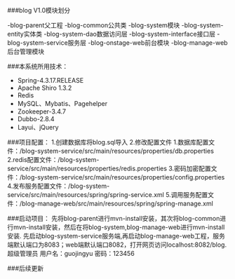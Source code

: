 ###blog V1.0模块划分

-blog-parent父工程
-blog-common公共类
-blog-system模块
-blog-system-entity实体类
-blog-system-dao数据访问层
-blog-system-interface接口层
-blog-system-service服务层
-blog-onstage-web前台模块
-blog-manage-web后台管理模块

###本系统所用技术：
- Spring-4.3.17.RELEASE
- Apache Shiro 1.3.2
- Redis
- MySQL、Mybatis、Pagehelper
- Zookeeper-3.4.7
- Dubbo-2.8.4
- Layui、jQuery

###项目配置：
1.创建数据库将blog.sql导入
2.修改配置文件
	1.数据库配置文件：/blog-system-service/src/main/resources/properties/db.properties
	2.redis配置文件：/blog-system-service/src/main/resources/properties/redis.properties
	3.密码加密配置文件：/blog-system-service/src/main/resources/properties/config.properties
	4.发布服务配置文件：/blog-system-service/src/main/resources/spring/spring-service.xml
	5.调用服务配置文件：/blog-manage-web/src/main/resources/spring/spring-manage.xml

###启动项目：
	先将blog-parent进行mvn-install安装，其次将blog-common进行mvn-install安装，然后在将blog-system,blog-manage-web进行mvn-install安装.
	先启动blog-system-service服务端,再启动blog-manage-web工程，服务端默认端口为8083；web端默认端口8082，打开网页访问localhost:8082/blog.
	超级管理员  用户名：guojingyu  密码：123456

###后续更新


